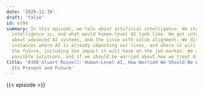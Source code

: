 ```yaml
---
date: '2020-11-30'
draft: 'false'
id: e398
summary: In this episode, we talk about artificial intelligence. We start with what
  intelligence is, and what would human-level AI look like. We get into what is worrisome
  about advanced AI systems, and the issue with value alignment. We discuss different
  instances where AI is already impacting our lives, and where it will progress in
  the future, including the impact it will have on the job market. We also talk about
  possible solutions, and if we should be worried about how we treat AI systems.
title: '#398 Stuart Russell: Human-Level AI, How Worried We Should Be About AI, and
  Its Present and Future'
---
```

{{< episode >}}
